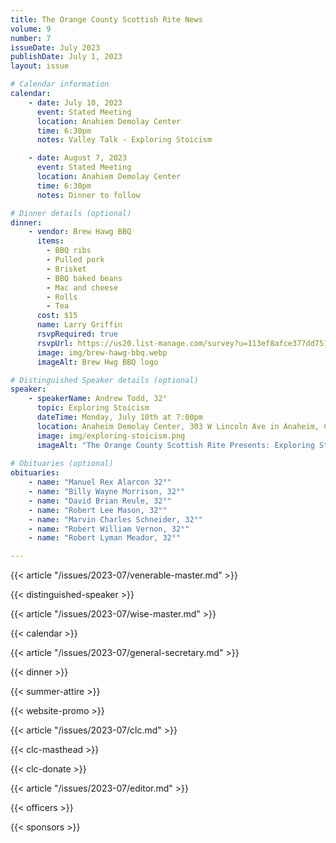 ```yaml
---
title: The Orange County Scottish Rite News
volume: 9
number: 7
issueDate: July 2023
publishDate: July 1, 2023
layout: issue

# Calendar information
calendar:
    - date: July 10, 2023
      event: Stated Meeting
      location: Anahiem Demolay Center
      time: 6:30pm
      notes: Valley Talk - Exploring Stoicism

    - date: August 7, 2023
      event: Stated Meeting
      location: Anahiem Demolay Center
      time: 6:30pm
      notes: Dinner to follow

# Dinner details (optional)
dinner:
    - vendor: Brew Hawg BBQ
      items:
        - BBQ ribs
        - Pulled pork
        - Brisket
        - BBQ baked beans
        - Mac and cheese
        - Rolls
        - Tea
      cost: $15
      name: Larry Griffin
      rsvpRequired: true
      rsvpUrl: https://us20.list-manage.com/survey?u=113ef8afce377dd751cdbb0ca&id=a08906eb07&attribution=false
      image: img/brew-hawg-bbq.webp
      imageAlt: Brew Hwg BBQ logo

# Distinguished Speaker details (optional)
speaker:
    - speakerName: Andrew Todd, 32°
      topic: Exploring Stoicism
      dateTime: Monday, July 10th at 7:00pm
      location: Anaheim Demolay Center, 303 W Lincoln Ave in Anaheim, California 92805
      image: img/exploring-stoicism.png
      imageAlt: "The Orange County Scottish Rite Presents: Exploring Stoicism, a presentation by Andrew Todd, 32°"
      
# Obituaries (optional)
obituaries:
    - name: "Manuel Rex Alarcon 32°"
    - name: "Billy Wayne Morrison, 32°"
    - name: "David Brian Reule, 32°"
    - name: "Robert Lee Mason, 32°"
    - name: "Marvin Charles Schneider, 32°"
    - name: "Robert William Vernon, 32°"
    - name: "Robert Lyman Meador, 32°"

---
```


<!-- {{< article "/issues/2023-07/senior-warden.md" >}} -->

{{< article "/issues/2023-07/venerable-master.md" >}}

{{< distinguished-speaker >}}

{{< article "/issues/2023-07/wise-master.md" >}}

{{< calendar >}}

{{< article "/issues/2023-07/general-secretary.md" >}}

{{< dinner >}}

{{< summer-attire >}}

{{< website-promo >}}

{{< article "/issues/2023-07/clc.md" >}}

{{< clc-masthead >}}

{{< clc-donate >}}

{{< article "/issues/2023-07/editor.md" >}}

{{< officers >}}

{{< sponsors >}}
